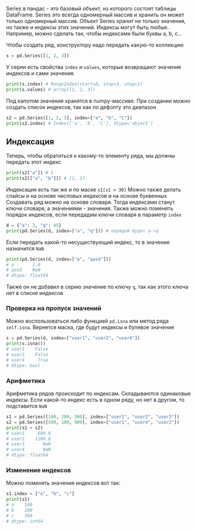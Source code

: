 Series в пандас - это базовый объект, из которого состоят таблицы DataFrame. Series это всегда одномерный массив и хранить он может только одномерный массив.
Объект Series хранит не только значения, но также и индексы этих значений. Индексы могут быть любые. Например, можно сделать так, чтобы индексами были буквы a, b, c...

Чтобы создать ряд, конструктору надо передать какую-то коллекцию
```python
s = pd.Series([1, 2, 3])
```
У серии есть свойства `index` и `values`, которые возвращают значения индексов и сами значения.
```python
print(s.index) # RangeIndex(start=0, stop=3, step=1)
print(s.values) # array([1, 2, 3])
```
Под капотом значения хранятся в numpy-массиве. 
При создании можно создать список индексов, так как по дефолту это диапазон
```python
s2 = pd.Series([1, 2, 3], index=["a", "b", "C"])
print(s2.index) # Index(['a', 'b', 'C'], dtype='object')
```
## Индексация
Теперь, чтобы обратиться к какому-то элементу ряда, мы должны передать этот индекс
```python
print(s2["a"]) # 1
print(s2[["a", "b"]]) # [1, 2]
```
Индексация есть так же и по маске `s1[s1 > 30]`
Можно также делать слайсы и на основе числовых индексов и на основе буквенных
Создавать ряд можно на основе словаря. Тогда индексами станут ключи словаря, а значениями - значения. Также можно поменять порядок индексов, если передадим ключи словаря в параметр `index`
```python
d = {"a": 2, "q": 45}
print(pd.Series(d, index=["a", "q"])) # порядой будет a->q
```
Если передать какой-то несуществующий индекс, то в значение назначится `NaN`
```python
print(pd.Series(d, index=["a", "qasd"]))
# a       2.0
# qasd    NaN
# dtype: float64
```
Также он не добавил в серию значение по ключу `q`, так как этого ключа нет в списке индексов
### Проверка на пропуск значений
Можно воспользоваться либо функцией `pd.isna` или метод ряда `self.isna`. Вернется маска, где будут индексы и булевое значение
```python
s = pd.Series(d, index=["user1", "user2", "user4"])
print(s.isna())
# user1    False
# user2    False
# user4     True
# dtype: bool
```
### Арифметика
Арифметика рядов происходит по индексам. Складываются одинаковые индексы. Если какой-то индекс есть в одном ряду, но нет в другом, то подставится `NaN`
```python
s1 = pd.Series([100, 200, 300], index=["user1", "user2", "user3"])
s2 = pd.Series([500, 100, 900], index=["user1", "user4", "user2"])
print(s1 + s2)
# user1     600.0
# user2    1100.0
# user3       NaN
# user4       NaN
# dtype: float64
```
### Изменение индексов
Можно поменять значения индексов вот так:
```python
s1.index = ["a", "b", "c"]
print(s1)
# a    100
# b    200
# c    300
# dtype: int64
```

